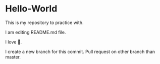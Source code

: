 # Hello-World
This is my repository to practice with.

I am editing README.md file.

I love :pizza:.

I create a new branch for this commit.
Pull request on other branch than master.

